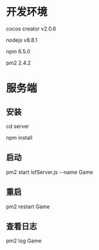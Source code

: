 
# 开发环境

cocos creator v2.0.6

nodejs v8.8.1

npm 6.5.0

pm2 2.4.2

# 服务端
  ## 安装
  
cd server

npm install

## 启动

pm2 start lsfServer.js --name Game

## 重启

pm2 restart Game

## 查看日志

pm2 log Game
